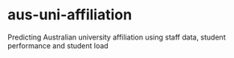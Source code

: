 # aus-uni-affiliation
Predicting Australian university affiliation using staff data, student performance and student load
